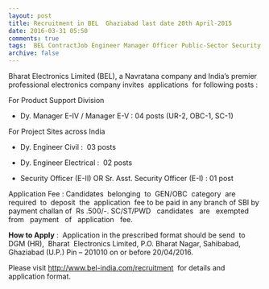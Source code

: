 ```yaml
---
layout: post
title: Recruitment in BEL  Ghaziabad last date 20th April-2015   
date: 2016-03-31 05:50
comments: true
tags:  BEL ContractJob Engineer Manager Officer Public-Sector Security UP 
archive: false
---
```

Bharat Electronics Limited (BEL), a Navratana company and India’s premier professional electronics company invites  applications  for following posts :

For Product Support Division 

- Dy. Manager E-IV / Manager E-V : 04 posts (UR-2, OBC-1, SC-1)

For Project Sites across India

- Dy. Engineer Civil :  03 posts 
- Dy. Engineer Electrical :  02 posts

- Security Officer (E-II) OR Sr. Asst. Security Officer (E-I) : 01 post

Application Fee : Candidates  belonging  to  GEN/OBC  category  are  required  to  deposit  the  application  fee to be paid in any branch of SBI by payment challan of  Rs .500/-. SC/ST/PWD   candidates   are   exempted   from   payment   of   application   fee. 

**How to Apply** :  Application in the prescribed format should be send  to  DGM (HR),  Bharat  Electronics Limited, P.O. Bharat Nagar, Sahibabad, Ghaziabad (U.P.) Pin – 201010 on or before 20/04/2016. 

Please visit <http://www.bel-india.com/recruitment>  for details and application format.  